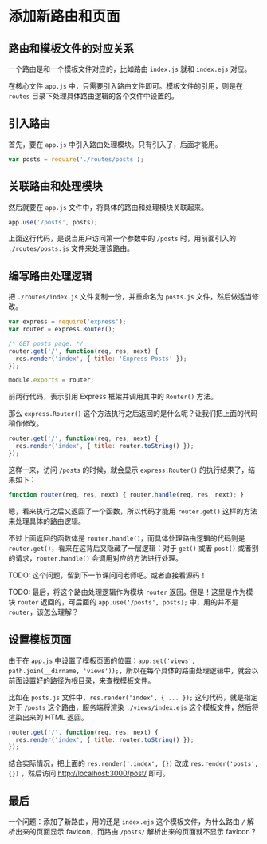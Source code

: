 # 添加新路由和页面

## 路由和模板文件的对应关系

一个路由是和一个模板文件对应的，比如路由 `index.js` 就和 `index.ejs` 对应。

在核心文件 `app.js` 中，只需要引入路由文件即可。模板文件的引用，则是在 `routes` 目录下处理具体路由逻辑的各个文件中设置的。

## 引入路由

首先，要在 `app.js` 中引入路由处理模块。只有引入了，后面才能用。

```javascript
var posts = require('./routes/posts');
```

## 关联路由和处理模块

然后就要在 `app.js` 文件中，将具体的路由和处理模块关联起来。

```javascript
app.use('/posts', posts);
```

上面这行代码，是说当用户访问第一个参数中的 `/posts` 时，用前面引入的 `./routes/posts.js` 文件来处理该路由。

## 编写路由处理逻辑

把 `./routes/index.js` 文件复制一份，并重命名为 `posts.js` 文件，然后做适当修改。

```javascript
var express = require('express');
var router = express.Router();

/* GET posts page. */
router.get('/', function(req, res, next) {
  res.render('index', { title: 'Express-Posts' });
});

module.exports = router;
```

前两行代码，表示引用 Express 框架并调用其中的 `Router()` 方法。

那么 `express.Router()` 这个方法执行之后返回的是什么呢？让我们把上面的代码稍作修改。

```javascript
router.get('/', function(req, res, next) {
  res.render('index', { title: router.toString() });
});
```

这样一来，访问 `/posts` 的时候，就会显示 `express.Router()` 的执行结果了，结果如下：

```javascript
function router(req, res, next) { router.handle(req, res, next); }
```

嗯，看来执行之后又返回了一个函数，所以代码才能用 `router.get()` 这样的方法来处理具体的路由逻辑。

不过上面返回的函数体是 `router.handle()`，而具体处理路由逻辑的代码则是 `router.get()`，看来在这背后又隐藏了一层逻辑：对于 `get()` 或者 `post()` 或者别的请求，`router.handle()` 会调用对应的方法进行处理。

TODO: 这个问题，留到下一节课问问老师吧。或者直接看源码！

TODO: 最后，将这个路由处理逻辑作为模块 `router` 返回。但是！这里是作为模块 `router` 返回的，可后面的 `app.use('/posts', posts);` 中，用的并不是 `router`，该怎么理解？

## 设置模板页面

由于在 `app.js` 中设置了模板页面的位置：`app.set('views', path.join(__dirname, 'views'));`，所以在每个具体的路由处理逻辑中，就会以前面设置好的路径为根目录，来查找模板文件。

比如在 `posts.js` 文件中，`res.render('index', { ... });` 这句代码，就是指定对于 `/posts` 这个路由，服务端将渲染 `./views/index.ejs` 这个模板文件，然后将渲染出来的 HTML 返回。

```javascript
router.get('/', function(req, res, next) {
  res.render('index', { title: router.toString() });
});
```

结合实际情况，把上面的 `res.render('.index', {})` 改成 `res.render('posts', {})` ，然后访问 [http://localhost:3000/post/](http://localhost:3000/post/) 即可。

## 最后

一个问题：添加了新路由，用的还是 `index.ejs` 这个模板文件，为什么路由 `/` 解析出来的页面显示 favicon，而路由 `/posts/` 解析出来的页面就不显示 favicon？

